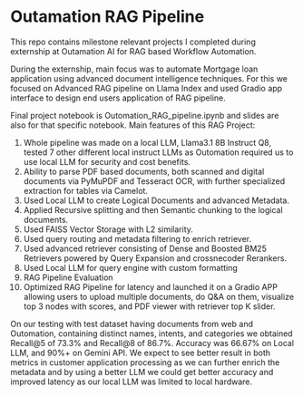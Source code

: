 # Outamation RAG Pipeline

This repo contains milestone relevant projects I completed during externship at Outamation AI for RAG based Workflow Automation.

During the externship, main focus was to automate Mortgage loan application using advanced document intelligence techniques. For this we focused on Advanced RAG pipeline on Llama Index and used Gradio app interface to design end users application of RAG pipeline. 

Final project notebook is Outomation_RAG_pipeline.ipynb and slides are also for that specific notebook. Main features of this RAG Project:
1. Whole pipeline was made on a local LLM, Llama3.1 8B Instruct Q8, tested 7 other different local instruct LLMs as Outomation required us to use local LLM for security and cost benefits.
2. Ability to parse PDF based documents, both scanned and digital documents via PyMuPDF and Tesseract OCR, with further specialized extraction for tables via Camelot.
3. Used Local LLM to create Logical Documents and advanced Metadata.
4. Applied Recursive splitting and then Semantic chunking to the logical documents.
5. Used FAISS Vector Storage with L2 similarity.
6. Used query routing and metadata filtering to enrich retriever.
7. Used advanced retriever consisting of Dense and Boosted BM25 Retrievers powered by Query Expansion and crossnecoder Rerankers.
8. Used Local LLM for query engine with custom formatting
9. RAG Pipeline Evaluation
10. Optimized RAG Pipeline for latency and launched it on a Gradio APP allowing users to upload multiple documents, do Q&A on them, visualize top 3 nodes with scores, and PDF viewer with retriever top K slider.

On our testing with test dataset having documents from web and Outomation, containing distinct names, intents, and categories we obtained Recall@5 of 73.3% and Recall@8 of 86.7%. Accuracy was 66.67% on Local LLM, and 90%+ on Gemini API. We expect to see better result in both metrics in customer application processing as we can further enrich the metadata and by using a better LLM we could get better accuracy and improved latency as our local LLM was limited to local hardware.
